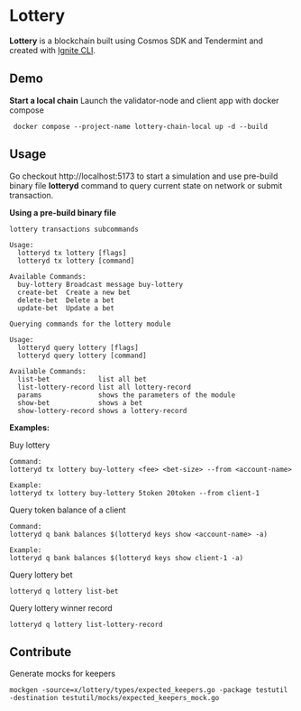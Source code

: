 # Lottery

**Lottery** is a blockchain built using Cosmos SDK and Tendermint and created with [Ignite CLI](https://ignite.com/cli).

## Demo

**Start a local chain**
Launch the validator-node and client app with docker compose

```
 docker compose --project-name lottery-chain-local up -d --build    
```

## Usage

Go checkout http://localhost:5173 to start a simulation and use pre-build binary file **lotteryd** command to query current state on network or submit transaction.


**Using a pre-build binary file**
```
lottery transactions subcommands

Usage:
  lotteryd tx lottery [flags]
  lotteryd tx lottery [command]

Available Commands:
  buy-lottery Broadcast message buy-lottery
  create-bet  Create a new bet
  delete-bet  Delete a bet
  update-bet  Update a bet
```

```
Querying commands for the lottery module

Usage:
  lotteryd query lottery [flags]
  lotteryd query lottery [command]

Available Commands:
  list-bet            list all bet
  list-lottery-record list all lottery-record
  params              shows the parameters of the module
  show-bet            shows a bet
  show-lottery-record shows a lottery-record
```

**Examples:**

Buy lottery

```
Command:
lotteryd tx lottery buy-lottery <fee> <bet-size> --from <account-name>

Example:
lotteryd tx lottery buy-lottery 5token 20token --from client-1
```

Query token balance of a client

```
Command:
lotteryd q bank balances $(lotteryd keys show <account-name> -a)

Example:
lotteryd q bank balances $(lotteryd keys show client-1 -a)
```

Query lottery bet

```
lotteryd q lottery list-bet
```

Query lottery winner record

```
lotteryd q lottery list-lottery-record
```

## Contribute

Generate mocks for keepers

```
mockgen -source=x/lottery/types/expected_keepers.go -package testutil -destination testutil/mocks/expected_keepers_mock.go
```
